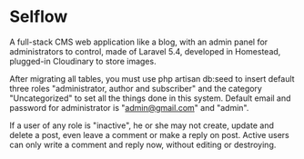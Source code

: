 # Selflow
A full-stack CMS web application like a blog, with an admin panel for administrators to control, made of Laravel 5.4, developed in Homestead, plugged-in Cloudinary to store images.

After migrating all tables, you must use php artisan db:seed to insert default three roles "administrator, author and subscriber" and the category "Uncategorized" to set all the things done in this system. Default email and password for administrator is "admin@gmail.com" and "admin".

If a user of any role is "inactive", he or she may not create, update and delete a post, even leave a comment or make a reply on post. Active users can only write a comment and reply now, without editing or destroying.
